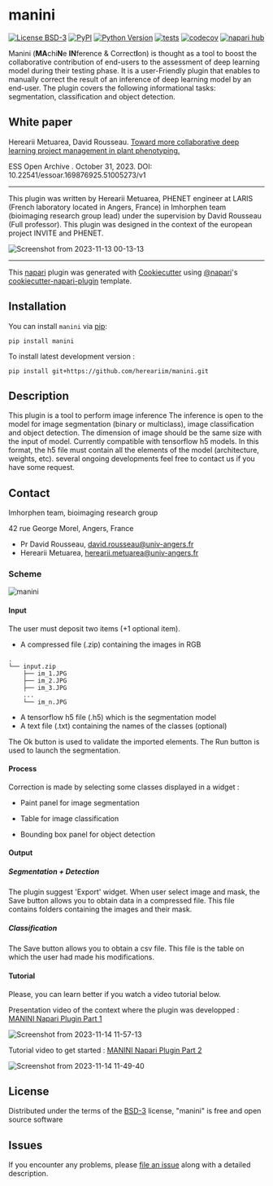 # manini

[![License BSD-3](https://img.shields.io/pypi/l/manini.svg?color=green)](https://github.com/hereariim/manini/raw/main/LICENSE)
[![PyPI](https://img.shields.io/pypi/v/manini.svg?color=green)](https://pypi.org/project/manini)
[![Python Version](https://img.shields.io/pypi/pyversions/manini.svg?color=green)](https://python.org)
[![tests](https://github.com/hereariim/manini/workflows/tests/badge.svg)](https://github.com/hereariim/manini/actions)
[![codecov](https://codecov.io/gh/hereariim/manini/branch/main/graph/badge.svg)](https://codecov.io/gh/hereariim/manini)
[![napari hub](https://img.shields.io/endpoint?url=https://api.napari-hub.org/shields/manini)](https://napari-hub.org/plugins/manini)

Manini (**MA**chi**N**e **IN**ference  & Correct**I**on) is thought as a tool to boost the collaborative contribution of end-users to the assessment of deep learning model during their testing phase.
It is a user-Friendly plugin that enables to manually correct the result of an inference of deep learning model by an end-user. The plugin covers the following informational tasks: segmentation, classification and object detection.

## White paper

Herearii Metuarea, David Rousseau. [Toward more collaborative deep learning project management in plant phenotyping. ](https://essopenarchive.org/doi/full/10.22541/essoar.169876925.51005273/v1)

ESS Open Archive . October 31, 2023.
DOI: 10.22541/essoar.169876925.51005273/v1

----------------------------------

This plugin was written by Herearii Metuarea, PHENET engineer at LARIS (French laboratory located in Angers, France) in Imhorphen team (bioimaging research group lead) under the supervision by David Rousseau (Full professor). This plugin was designed in the context of the european project INVITE and PHENET.

![Screenshot from 2023-11-13 00-13-13](https://github.com/hereariim/manini/assets/93375163/c602e802-71b9-48ec-a9f2-cec3e4fa8220)

----------------------------------

This [napari] plugin was generated with [Cookiecutter] using [@napari]'s [cookiecutter-napari-plugin] template.

<!--
Don't miss the full getting started guide to set up your new package:
https://github.com/napari/cookiecutter-napari-plugin#getting-started

and review the napari docs for plugin developers:
https://napari.org/stable/plugins/index.html!

-->

## Installation

You can install `manini` via [pip]:

    pip install manini

To install latest development version :

    pip install git+https://github.com/hereariim/manini.git


## Description

This plugin is a tool to perform image inference The inference is open to the model for image segmentation (binary or multiclass), image classification and object detection. The dimension of image should be the same size with the input of model.
Currently compatible with tensorflow h5 models. In this format, the h5 file must contain all the elements of the model (architecture, weights, etc). several ongoing developments feel free to contact us if you have some request.

## Contact

Imhorphen team, bioimaging research group

42 rue George Morel, Angers, France

- Pr David Rousseau, david.rousseau@univ-angers.fr
- Herearii Metuarea, herearii.metuarea@univ-angers.fr 

### Scheme

![manini](https://github.com/hereariim/manini/assets/93375163/636a5e15-da0f-4387-8f37-b8ca89b4482b)

#### Input

The user must deposit two items (+1 optional item). 

- A compressed file (.zip) containing the images in RGB

```
.
└── input.zip
    ├── im_1.JPG
    ├── im_2.JPG 
    ├── im_3.JPG
    ...
    └── im_n.JPG
```

- A tensorflow h5 file (.h5) which is the segmentation model
- A text file (.txt) containing the names of the classes (optional)

The Ok button is used to validate the imported elements. The Run button is used to launch the segmentation.

#### Process

Correction is made by selecting some classes displayed in a widget :

- Paint panel for image segmentation

- Table for image classification

- Bounding box panel for object detection

#### Output

##### Segmentation + Detection

The plugin suggest 'Export' widget. When user select image and mask, the Save button allows you to obtain data in a compressed file. This file contains folders containing the images and their mask.

##### Classification

The Save button allows you to obtain a csv file. This file is the table on which the user had made his modifications.

#### Tutorial

Please, you can learn better if you watch a video tutorial below.

Presentation video of the context where the plugin was developped : [MANINI Napari Plugin Part 1](https://www.youtube.com/watch?v=ltbMIhApwRk)

![Screenshot from 2023-11-14 11-57-13](https://github.com/hereariim/manini/assets/93375163/0ea9a481-b92b-4f22-bed9-bdb476e3c6d9)

Tutorial video to get started : [MANINI Napari Plugin Part 2](https://www.youtube.com/watch?v=HU21VQpvRAM)

![Screenshot from 2023-11-14 11-49-40](https://github.com/hereariim/manini/assets/93375163/f1d3b4e5-abca-425b-a57e-f02fd83e0821)

## License

Distributed under the terms of the [BSD-3] license,
"manini" is free and open source software

## Issues

If you encounter any problems, please [file an issue] along with a detailed description.

[napari]: https://github.com/napari/napari
[Cookiecutter]: https://github.com/audreyr/cookiecutter
[@napari]: https://github.com/napari
[MIT]: http://opensource.org/licenses/MIT
[BSD-3]: http://opensource.org/licenses/BSD-3-Clause
[GNU GPL v3.0]: http://www.gnu.org/licenses/gpl-3.0.txt
[GNU LGPL v3.0]: http://www.gnu.org/licenses/lgpl-3.0.txt
[Apache Software License 2.0]: http://www.apache.org/licenses/LICENSE-2.0
[Mozilla Public License 2.0]: https://www.mozilla.org/media/MPL/2.0/index.txt
[cookiecutter-napari-plugin]: https://github.com/napari/cookiecutter-napari-plugin

[file an issue]: https://github.com/hereariim/manini/issues

[napari]: https://github.com/napari/napari
[tox]: https://tox.readthedocs.io/en/latest/
[pip]: https://pypi.org/project/pip/
[PyPI]: https://pypi.org/

